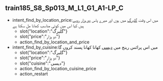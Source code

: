 ## train185_S8_Sp013_M_L1_G1_A1-LP_C
* intent_find_by_location_price:میں اس وقت [گلبرگ](location) میں ہوں اور میرے پاس [دو ہزار](price) روپے ہیں کیا اس میں کوئی مناسب کھانا مل سکتا ہے
	- slot{"location":"گلبرگ"}
	- slot{"price":"دو ہزار"}
	- action_find_by_location_and_price
* intent_find_by_cuisine:میں اس پرائس رینج میں [دیسی](cuisine) کھانا کھانا پسند کروں گا
	- slot{"location":"گلبرگ"}
	- slot{"price":"دو ہزار"}
	- slot{"cuisine":"دیسی"}
	- action_find_by_location_cuisine_price
	- action_restart